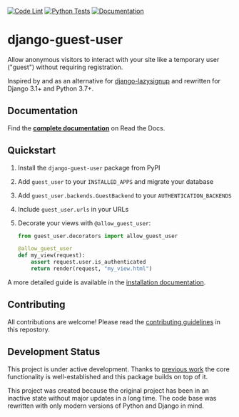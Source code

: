 [![Code Lint](https://github.com/julianwachholz/django-guest-user/actions/workflows/lint.yml/badge.svg)](https://github.com/julianwachholz/django-guest-user/actions/workflows/lint.yml)
[![Python Tests](https://github.com/julianwachholz/django-guest-user/actions/workflows/test.yml/badge.svg)](https://github.com/julianwachholz/django-guest-user/actions/workflows/test.yml)
[![Documentation](https://readthedocs.org/projects/django-guest-user/badge/?style=flat)](https://django-guest-user.readthedocs.io)

# django-guest-user

Allow anonymous visitors to interact with your site like a temporary user
("guest") without requiring registration.

Inspired by and as an alternative for [django-lazysignup](https://github.com/danfairs/django-lazysignup)
and rewritten for Django 3.1+ and Python 3.7+.

## Documentation

Find the [**complete documentation**](https://django-guest-user.readthedocs.io/)
on Read the Docs.

## Quickstart

1. Install the `django-guest-user` package from PyPI
2. Add `guest_user` to your `INSTALLED_APPS` and migrate your database
3. Add `guest_user.backends.GuestBackend` to your `AUTHENTICATION_BACKENDS`
4. Include `guest_user.urls` in your URLs
5. Decorate your views with `@allow_guest_user`:

   ```python
   from guest_user.decorators import allow_guest_user

   @allow_guest_user
   def my_view(request):
       assert request.user.is_authenticated
       return render(request, "my_view.html")
   ```

A more detailed guide is available in the
[installation documentation](https://django-guest-user.readthedocs.io/en/latest/setup.html#how-to-install).

## Contributing

All contributions are welcome! Please read the
[contributing guidelines](CONTRIBUTING.md) in this repostory.

## Development Status

This project is under active development. Thanks to
[previous work](https://github.com/danfairs/django-lazysignup) the core
functionality is well-established and this package builds on top of it.

This project was created because the original project has been in an inactive
state without major updates in a long time. The code base was rewritten with
only modern versions of Python and Django in mind.
